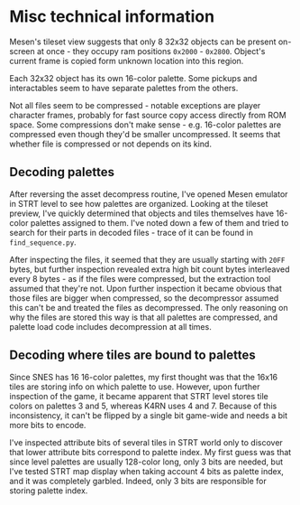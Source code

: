 # Misc technical information

Mesen's tileset view suggests that only 8 32x32 objects can be present on-screen at once - they occupy ram positions `0x2000` - `0x2800`.
Object's current frame is copied form unknown location into this region.

Each 32x32 object has its own 16-color palette.
Some pickups and interactables seem to have separate palettes from the others.

Not all files seem to be compressed - notable exceptions are player character frames, probably for fast source copy access directly from ROM space.
Some compressions don't make sense - e.g. 16-color palettes are compressed even though they'd be smaller uncompressed.
It seems that whether file is compressed or not depends on its kind.

## Decoding palettes

After reversing the asset decompress routine, I've opened Mesen emulator in STRT level to see how palettes are organized.
Looking at the tileset preview, I've quickly determined that objects and tiles themselves have 16-color palettes assigned to them.
I've noted down a few of them and tried to search for their parts in decoded files - trace of it can be found in `find_sequence.py`.

After inspecting the files, it seemed that they are usually starting with `20FF` bytes, but further inspection revealed extra high bit count bytes interleaved every 8 bytes - as if the files were compressed, but the extraction tool assumed that they're not.
Upon further inspection it became obvious that those files are bigger when compressed, so the decompressor assumed this can't be and treated the files as decompressed.
The only reasoning on why the files are stored this way is that all palettes are compressed, and palette load code includes decompression at all times.

## Decoding where tiles are bound to palettes

Since SNES has 16 16-color palettes, my first thought was that the 16x16 tiles are storing info on which palette to use.
However, upon further inspection of the game, it became apparent that STRT level stores tile colors on palettes 3 and 5, whereas K4RN uses 4 and 7.
Because of this inconsistency, it can't be flipped by a single bit game-wide and needs a bit more bits to encode.

I've inspected attribute bits of several tiles in STRT world only to discover that lower attribute bits correspond to palette index.
My first guess was that since level palettes are usually 128-color long, only 3 bits are needed, but I've tested STRT map display when taking account 4 bits as palette index, and it was completely garbled.
Indeed, only 3 bits are responsible for storing palette index.
